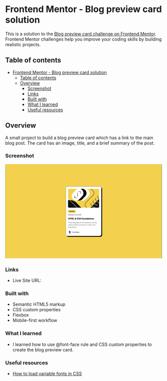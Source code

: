 # Frontend Mentor - Blog preview card solution

This is a solution to the [Blog preview card challenge on Frontend Mentor](https://www.frontendmentor.io/challenges/blog-preview-card-ckPaj01IcS). Frontend Mentor challenges help you improve your coding skills by building realistic projects. 


## Table of contents
- [Frontend Mentor - Blog preview card solution](#frontend-mentor---blog-preview-card-solution)
  - [Table of contents](#table-of-contents)
  - [Overview](#overview)
    - [Screenshot](#screenshot)
    - [Links](#links)
    - [Built with](#built-with)
    - [What I learned](#what-i-learned)
    - [Useful resources](#useful-resources)


## Overview
A small project to build a blog preview card which has a link to the main blog post. The card has an image, title, and a brief summary of the post.


### Screenshot
![](./assets/images/blog-preview-card.png)


### Links
- Live Site URL: [](https://py-code314.github.io/blog-preview-card/)


### Built with
- Semantic HTML5 markup
- CSS custom properties
- Flexbox
- Mobile-first workflow


### What I learned
- I learned how to use @font-face rule and CSS custom properties to create the blog preview card.


### Useful resources
- [How to load variable fonts in CSS](https://web.dev/articles/variable-fonts)


